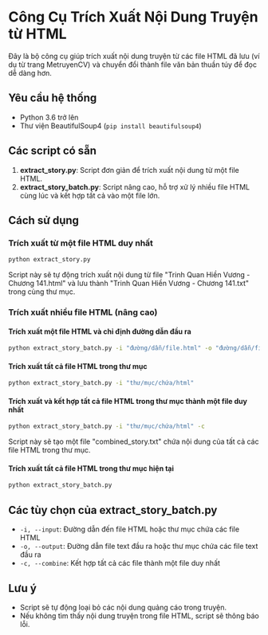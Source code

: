 # Công Cụ Trích Xuất Nội Dung Truyện từ HTML

Đây là bộ công cụ giúp trích xuất nội dung truyện từ các file HTML đã lưu (ví dụ từ trang MetruyenCV) và chuyển đổi thành file văn bản thuần túy để đọc dễ dàng hơn.

## Yêu cầu hệ thống

- Python 3.6 trở lên
- Thư viện BeautifulSoup4 (`pip install beautifulsoup4`)

## Các script có sẵn

1. **extract_story.py**: Script đơn giản để trích xuất nội dung từ một file HTML.
2. **extract_story_batch.py**: Script nâng cao, hỗ trợ xử lý nhiều file HTML cùng lúc và kết hợp tất cả vào một file lớn.

## Cách sử dụng

### Trích xuất từ một file HTML duy nhất

```bash
python extract_story.py
```

Script này sẽ tự động trích xuất nội dung từ file "Trinh Quan Hiền Vương - Chương 141.html" và lưu thành "Trinh Quan Hiền Vương - Chương 141.txt" trong cùng thư mục.

### Trích xuất nhiều file HTML (nâng cao)

#### Trích xuất một file HTML và chỉ định đường dẫn đầu ra

```bash
python extract_story_batch.py -i "đường/dẫn/file.html" -o "đường/dẫn/file_output.txt"
```

#### Trích xuất tất cả file HTML trong thư mục

```bash
python extract_story_batch.py -i "thư/mục/chứa/html"
```

#### Trích xuất và kết hợp tất cả file HTML trong thư mục thành một file duy nhất

```bash
python extract_story_batch.py -i "thư/mục/chứa/html" -c
```

Script này sẽ tạo một file "combined_story.txt" chứa nội dung của tất cả các file HTML trong thư mục.

#### Trích xuất tất cả file HTML trong thư mục hiện tại

```bash
python extract_story_batch.py
```

## Các tùy chọn của extract_story_batch.py

- `-i, --input`: Đường dẫn đến file HTML hoặc thư mục chứa các file HTML
- `-o, --output`: Đường dẫn file text đầu ra hoặc thư mục chứa các file text đầu ra
- `-c, --combine`: Kết hợp tất cả các file thành một file duy nhất

## Lưu ý

- Script sẽ tự động loại bỏ các nội dung quảng cáo trong truyện.
- Nếu không tìm thấy nội dung truyện trong file HTML, script sẽ thông báo lỗi. 
